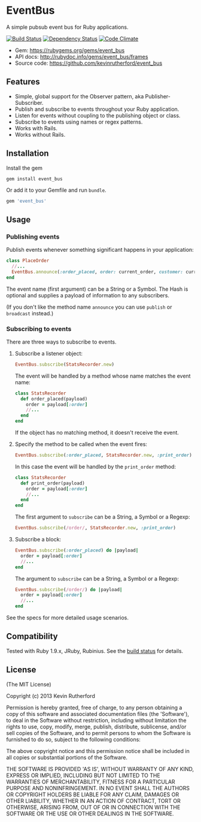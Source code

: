 # EventBus

A simple pubsub event bus for Ruby applications.

[![Build Status](https://travis-ci.org/kevinrutherford/event_bus.png)](https://travis-ci.org/kevinrutherford/event_bus)
[![Dependency
Status](https://gemnasium.com/kevinrutherford/event_bus.png)](https://gemnasium.com/kevinrutherford/event_bus)
[![Code
Climate](https://codeclimate.com/github/kevinrutherford/event_bus.png)](https://codeclimate.com/github/kevinrutherford/event_bus)

* Gem: <https://rubygems.org/gems/event_bus>
* API docs: <http://rubydoc.info/gems/event_bus/frames>
* Source code: <https://github.com/kevinrutherford/event_bus>

## Features

* Simple, global support for the Observer pattern, aka Publisher-Subscriber.
* Publish and subscribe to events throughout your Ruby application.
* Listen for events without coupling to the publishing object or class.
* Subscribe to events using names or regex patterns.
* Works with Rails.
* Works without Rails.

## Installation

Install the gem

```
gem install event_bus
```

Or add it to your Gemfile and run `bundle`.

``` ruby
gem 'event_bus'
```

## Usage

### Publishing events

Publish events whenever something significant happens in your application:

```ruby
class PlaceOrder
  //...
  EventBus.announce(:order_placed, order: current_order, customer: current_user)
end
```

The event name (first argument) can be a String or a Symbol.
The Hash is optional and supplies a payload of information to any subscribers.

(If you don't like the method name `announce` you can use `publish` or
`broadcast` instead.)

### Subscribing to events

There are three ways to subscribe to events.

1. Subscribe a listener object:

    ```ruby
    EventBus.subscribe(StatsRecorder.new)
    ```

    The event will be handled by a method whose name matches the event name:

    ```ruby
    class StatsRecorder
      def order_placed(payload)
        order = payload[:order]
        //...
      end
    end
    ```

    If the object has no matching method, it doesn't receive the event.

2. Specify the method to be called when the event fires:

    ```ruby
    EventBus.subscribe(:order_placed, StatsRecorder.new, :print_order)
    ```

    In this case the event will be handled by the `print_order` method:

    ```ruby
    class StatsRecorder
      def print_order(payload)
        order = payload[:order]
        //...
      end
    end
    ```

    The first argument to `subscribe` can be a String,
    a Symbol or a Regexp:

    ```ruby
    EventBus.subscribe(/order/, StatsRecorder.new, :print_order)
    ```

3. Subscribe a block:

    ```ruby
    EventBus.subscribe(:order_placed) do |payload|
      order = payload[:order]
      //...
    end
    ```

    The argument to `subscribe` can be a String, a Symbol or a Regexp:

    ```ruby
    EventBus.subscribe(/order/) do |payload|
      order = payload[:order]
      //...
    end
    ```

See the specs for more detailed usage scenarios.

## Compatibility

Tested with Ruby 1.9.x, JRuby, Rubinius.
See the [build status](https://travis-ci.org/kevinrutherford/event_bus)
for details.

## License

(The MIT License)

Copyright (c) 2013 Kevin Rutherford

Permission is hereby granted, free of charge, to any person obtaining a copy of
this software and associated documentation files (the 'Software'), to deal in
the Software without restriction, including without limitation the rights to
use, copy, modify, merge, publish, distribute, sublicense, and/or sell copies
of the Software, and to permit persons to whom the Software is furnished to do
so, subject to the following conditions:

The above copyright notice and this permission notice shall be included in all
copies or substantial portions of the Software.

THE SOFTWARE IS PROVIDED 'AS IS', WITHOUT WARRANTY OF ANY KIND, EXPRESS OR
IMPLIED, INCLUDING BUT NOT LIMITED TO THE WARRANTIES OF MERCHANTABILITY,
FITNESS FOR A PARTICULAR PURPOSE AND NONINFRINGEMENT.  IN NO EVENT SHALL THE
AUTHORS OR COPYRIGHT HOLDERS BE LIABLE FOR ANY CLAIM, DAMAGES OR OTHER
LIABILITY, WHETHER IN AN ACTION OF CONTRACT, TORT OR OTHERWISE, ARISING FROM,
OUT OF OR IN CONNECTION WITH THE SOFTWARE OR THE USE OR OTHER DEALINGS IN THE
SOFTWARE.

